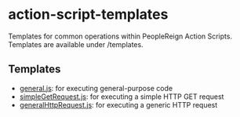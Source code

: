 # action-script-templates
Templates for common operations within PeopleReign Action Scripts. Templates are available under /templates.


## Templates
- [general.js](https://github.com/PeopleReign/action-script-templates/blob/main/templates/general.js): for executing general-purpose code
- [simpleGetRequest.js](https://github.com/PeopleReign/action-script-templates/blob/main/templates/simpleGetRequest.js): for executing a simple HTTP GET request
- [generalHttpRequest.js](https://github.com/PeopleReign/action-script-templates/blob/main/templates/genericHttpRequest.js): for executing a generic HTTP request
